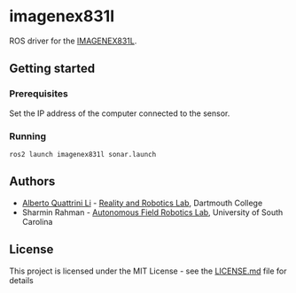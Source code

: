 # imagenex831l

ROS driver for the [IMAGENEX831L](https://imagenex.com/products/831l-pipe-profiling).

## Getting started

### Prerequisites

Set the IP address of the computer connected to the sensor.

### Running
```
ros2 launch imagenex831l sonar.launch
```

## Authors

* [Alberto Quattrini Li](https://sites.google.com/view/albertoq) - [Reality and Robotics Lab](https://rlab.cs.dartmouth.edu), Dartmouth College
* Sharmin Rahman - [Autonomous Field Robotics Lab](https://afrl.cse.sc.edu), University of South Carolina

## License

This project is licensed under the MIT License - see the [LICENSE.md](LICENSE.md) file for details
